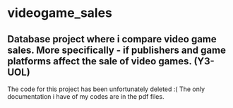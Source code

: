# videogame_sales
Database project where i compare video game sales. More specifically -  if publishers and game platforms affect the sale of video games. (Y3-UOL)
---------------------------------------------------------------
The code for this project has been unfortunately deleted :(
The only documentation i have of my codes are in the pdf files.

